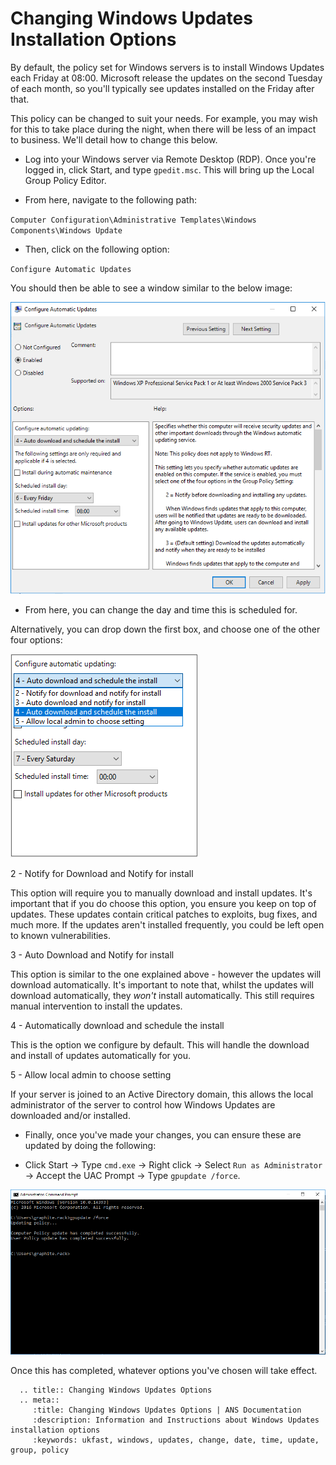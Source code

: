 # Changing Windows Updates Installation Options

By default, the policy set for Windows servers is to install Windows Updates each Friday at 08:00. Microsoft release the updates on the second Tuesday of each month, so you'll typically see updates installed on the Friday after that.

This policy can be changed to suit your needs. For example, you may wish for this to take place during the night, when there will be less of an impact to business. We'll detail how to change this below.

* Log into your Windows server via Remote Desktop (RDP). Once you're logged in, click Start, and type `gpedit.msc`. This will bring up the Local Group Policy Editor.

* From here, navigate to the following path:

`Computer Configuration\Administrative Templates\Windows Components\Windows Update`

* Then, click on the following option:

`Configure Automatic Updates`

You should then be able to see a window similar to the below image:

![AutomaticUpdates](Files/windowsupdates/ConfigureAutomaticUpdates.PNG)

* From here, you can change the day and time this is scheduled for.

Alternatively, you can drop down the first box, and choose one of the other four options:

![UpdateOptions](Files/windowsupdates/AutomaticUpdateOptions.PNG)

2 - Notify for Download and Notify for install

This option will require you to manually download and install updates. It's important that if you do choose this option, you ensure you keep on top of updates. These updates contain critical patches to exploits, bug fixes, and much more. If the updates aren't installed frequently, you could be left open to known vulnerabilities.

3 - Auto Download and Notify for install

This option is similar to the one explained above - however the updates will download automatically. It's important to note that, whilst the updates will download automatically, they *won't* install automatically. This still requires manual intervention to install the updates.

4 - Automatically download and schedule the install

This is the option we configure by default. This will handle the download and install of updates automatically for you.

5 - Allow local admin to choose setting

If your server is joined to an Active Directory domain, this allows the local administrator of the server to control how Windows Updates are downloaded and/or installed.

* Finally, once you've made your changes, you can ensure these are updated by doing the following:


* Click Start -> Type `cmd.exe` -> Right click -> Select `Run as Administrator` -> Accept the UAC Prompt -> Type `gpupdate /force`.

![ForceGroupPolicyUpdate](Files/windowsupdates/ForceGroupPolicyUpdate.PNG)

Once this has completed, whatever options you've chosen will take effect.

```eval_rst
  .. title:: Changing Windows Updates Options
  .. meta::
     :title: Changing Windows Updates Options | ANS Documentation
     :description: Information and Instructions about Windows Updates installation options
     :keywords: ukfast, windows, updates, change, date, time, update, group, policy
```
